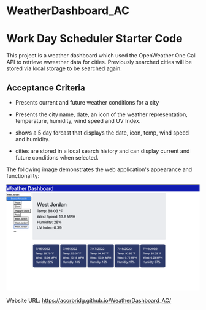 # WeatherDashboard_AC
# Work Day Scheduler Starter Code

This project is a weather dashboard which used the OpenWeather One Call API to retrieve wweather data for cities. Previously searched cities will be stored via local storage to be searched again. 

## Acceptance Criteria

* Presents current and future weather conditions for a city

* Presents the city name, date, an icon of the weather representation, temperature, humidity, wind speed and UV Index.

* shows a 5 day forcast that displays the date, icon, temp, wind speed and humidity.

* cities are stored in a local search history and can display current and future conditions when selected.

The following image demonstrates the web application's appearance and functionality:

![Webpage for WeatherDashboard-AC](Screenshot.png)

Website URL: https://acorbridg.github.io/WeatherDashboard_AC/